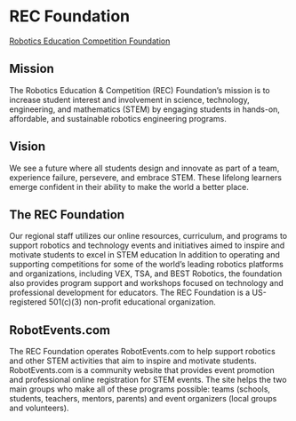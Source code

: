 # REC Foundation

[Robotics Education Competition Foundation](https://www.roboticseducation.org/about-us/)

## Mission

The Robotics Education & Competition (REC) Foundation’s mission is to increase student interest and involvement in science, technology, engineering, and mathematics (STEM) by engaging students in hands-on, affordable, and sustainable robotics engineering programs.

## Vision

We see a future where all students design and innovate as part of a team, experience failure, persevere, and embrace STEM. These lifelong learners emerge confident in their ability to make the world a better place.

## The REC Foundation

Our regional staff utilizes our online resources, curriculum, and programs to support robotics and technology events and initiatives aimed to inspire and motivate students to excel in STEM education  In addition to operating and supporting competitions for some of the world’s leading robotics platforms and organizations, including VEX, TSA, and BEST Robotics, the foundation also provides program support and workshops focused on technology and professional development for educators. The REC Foundation is a US-registered 501(c)(3) non-profit educational organization.

## RobotEvents.com

The REC Foundation operates RobotEvents.com to help support robotics and other STEM activities that aim to inspire and motivate students. RobotEvents.com is a community website that provides event promotion and professional online registration for STEM events. The site helps the two main groups who make all of these programs possible: teams (schools, students, teachers, mentors, parents) and event organizers (local groups and volunteers).
